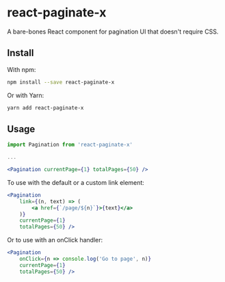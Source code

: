 # react-paginate-x

A bare-bones React component for pagination UI that doesn't require CSS.

## Install

With npm:

```bash
npm install --save react-paginate-x
```

Or with Yarn:

```bash
yarn add react-paginate-x
```

## Usage

```jsx
import Pagination from 'react-paginate-x'

...

<Pagination currentPage={1} totalPages={50} />
```

To use with the default or a custom link element:

```jsx
<Pagination
	link={(n, text) => (
		<a href={`/page/${n}`}>{text}</a>
	)}
	currentPage={1}
	totalPages={50} />
```

Or to use with an onClick handler:

```jsx
<Pagination
	onClick={n => console.log('Go to page', n)}
	currentPage={1}
	totalPages={50} />
```